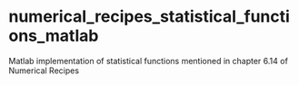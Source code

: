 # numerical_recipes_statistical_functions_matlab
Matlab implementation of statistical functions mentioned in chapter 6.14 of Numerical Recipes
